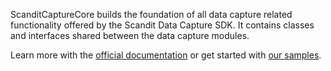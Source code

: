ScanditCaptureCore builds the foundation of all data capture related functionality offered by the Scandit Data Capture SDK. It contains classes and interfaces shared between the data capture modules.

Learn more with the [official documentation](https://docs.scandit.com/) or get started with [our samples](https://github.com/Scandit/datacapture-flutter-samples).
